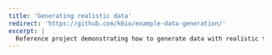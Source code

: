 ```yaml
---
title: 'Generating realistic data'
redirect: 'https://github.com/k6io/example-data-generation/'
excerpt: |
  Reference project demonstrating how to generate data with realistic traits at runtime using faker.js
---
```

